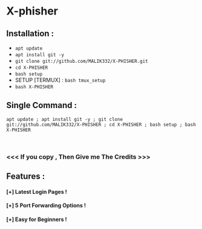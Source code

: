 # X-phisher
## Installation :

* `apt update`
* `apt install git -y`
* `git clone git://github.com/MALIK332/X-PHISHER.git`
* `cd X-PHISHER`
* `bash setup`
* SETUP [TERMUX] : `bash tmux_setup`
* `bash X-PHISHER`

## Single Command :
```
apt update ; apt install git -y ; git clone git://github.com/MALIK332/X-PHISHER ; cd X-PHISHER ; bash setup ; bash X-PHISHER
```
<br>


### <<< If you copy , Then Give me The Credits >>>

## Features :
#### [+] Latest Login Pages !
#### [+] 5 Port Forwarding Options !
#### [+] Easy for Beginners !
